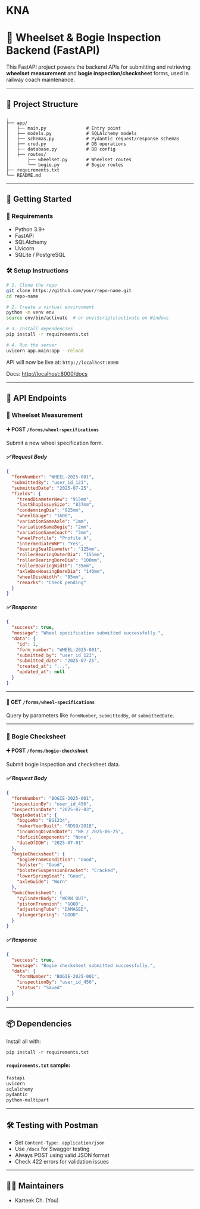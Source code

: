 # KNA

# 🚆 Wheelset & Bogie Inspection Backend (FastAPI)

This FastAPI project powers the backend APIs for submitting and retrieving **wheelset measurement** and **bogie inspection/checksheet** forms, used in railway coach maintenance.

---

## 📁 Project Structure

```
.
├── app/
│   ├── main.py               # Entry point
│   ├── models.py             # SQLAlchemy models
│   ├── schemas.py            # Pydantic request/response schemas
│   ├── crud.py               # DB operations
│   ├── database.py           # DB config
│   ├── routes/
│       ├── wheelset.py       # Wheelset routes
│       └── bogie.py          # Bogie routes
├── requirements.txt
└── README.md
```

---

## 🚀 Getting Started

### 🔧 Requirements

* Python 3.9+
* FastAPI
* SQLAlchemy
* Uvicorn
* SQLite / PostgreSQL

### 🛠️ Setup Instructions

```bash
# 1. Clone the repo
git clone https://github.com/your/repo-name.git
cd repo-name

# 2. Create a virtual environment
python -m venv env
source env/bin/activate  # or env\Scripts\activate on Windows

# 3. Install dependencies
pip install -r requirements.txt

# 4. Run the server
uvicorn app.main:app --reload
```

API will now be live at: `http://localhost:8000`

Docs: [http://localhost:8000/docs](http://localhost:8000/docs)

---

## 📨 API Endpoints

### 📌 Wheelset Measurement

#### ➕ POST `/forms/wheel-specifications`

Submit a new wheel specification form.

##### ✅ Request Body

```json
{
  "formNumber": "WHEEL-2025-001",
  "submittedBy": "user_id_123",
  "submittedDate": "2025-07-25",
  "fields": {
    "treadDiameterNew": "915mm",
    "lastShopIssueSize": "837mm",
    "condemningDia": "825mm",
    "wheelGauge": "1600",
    "variationSameAxle": "1mm",
    "variationSameBogie": "2mm",
    "variationSameCoach": "3mm",
    "wheelProfile": "Profile A",
    "intermediateWWP": "Yes",
    "bearingSeatDiameter": "125mm",
    "rollerBearingOuterDia": "155mm",
    "rollerBearingBoreDia": "100mm",
    "rollerBearingWidth": "35mm",
    "axleBoxHousingBoreDia": "140mm",
    "wheelDiscWidth": "85mm",
    "remarks": "Check pending"
  }
}
```

##### ✅ Response

```json
{
  "success": true,
  "message": "Wheel specification submitted successfully.",
  "data": {
    "id": 1,
    "form_number": "WHEEL-2025-001",
    "submitted_by": "user_id_123",
    "submitted_date": "2025-07-25",
    "created_at": "...",
    "updated_at": null
  }
}
```

---

#### 📄 GET `/forms/wheel-specifications`

Query by parameters like `formNumber`, `submittedBy`, or `submittedDate`.

---

### 🧾 Bogie Checksheet

#### ➕ POST `/forms/bogie-checksheet`

Submit bogie inspection and checksheet data.

##### ✅ Request Body

```json
{
  "formNumber": "BOGIE-2025-001",
  "inspectionBy": "user_id_456",
  "inspectionDate": "2025-07-03",
  "bogieDetails": {
    "bogieNo": "BG1234",
    "makerYearBuilt": "RDSO/2018",
    "incomingDivAndDate": "NR / 2025-06-25",
    "deficitComponents": "None",
    "dateOfIOH": "2025-07-01"
  },
  "bogieChecksheet": {
    "bogieFrameCondition": "Good",
    "bolster": "Good",
    "bolsterSuspensionBracket": "Cracked",
    "lowerSpringSeat": "Good",
    "axleGuide": "Worn"
  },
  "bmbcChecksheet": {
    "cylinderBody": "WORN OUT",
    "pistonTrunnion": "GOOD",
    "adjustingTube": "DAMAGED",
    "plungerSpring": "GOOD"
  }
}
```

##### ✅ Response

```json
{
  "success": true,
  "message": "Bogie checksheet submitted successfully.",
  "data": {
    "formNumber": "BOGIE-2025-001",
    "inspectionBy": "user_id_456",
    "status": "Saved"
  }
}
```

---

## 📦 Dependencies

Install all with:

```
pip install -r requirements.txt
```

#### `requirements.txt` sample:

```txt
fastapi
uvicorn
sqlalchemy
pydantic
python-multipart
```

---

## 🛠️ Testing with Postman

* Set `Content-Type: application/json`
* Use `/docs` for Swagger testing
* Always POST using valid JSON format
* Check 422 errors for validation issues

---

## 👨‍🔧 Maintainers

* Karteek Ch. (You)
